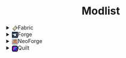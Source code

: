 <div align=center>

# Modlist

</div>

<!-- Fabric -->
<details>
    <summary><img src="fabric-logo.png" style="vertical-align:middle; display:inline;">Fabric</summary>
    <div style="padding-left:1rem;">
    <details>
        <summary>1.21.5 (Beta)</summary>
        <ul>
            <li><a href="https://modrinth.com/mod/badoptimizations">BadOptimizations</a> by <a href="https://modrinth.com/user/thosea">thosea</a></li>
            <li><a href="https://modrinth.com/mod/cloth-config">Cloth Config API</a> by <a href="https://modrinth.com/user/shedaniel">shedaniel</a></li>
            <li><a href="https://modrinth.com/mod/c2me-fabric">Concurrent Chunk Management Engine (Fabric)</a> by <a href="https://modrinth.com/user/ishland">ishland</a></li>
            <li><a href="https://modrinth.com/mod/entityculling">Entity Culling</a> by <a href="https://modrinth.com/user/tr7zw">tr7zw</a></li>
            <li><a href="https://modrinth.com/mod/fabric-api">Fabric API</a> by <a href="https://modrinth.com/user/modmuss50">modmuss50</a></li>
            <li><a href="https://modrinth.com/mod/ferrite-core">FerriteCore</a> by <a href="https://modrinth.com/user/malte0811">malte0811</a></li>
            <li><a href="https://modrinth.com/mod/immediatelyfast">ImmediatelyFast</a> by <a href="https://modrinth.com/user/RaphiMC">RaphiMC</a></li>
            <li><a href="https://modrinth.com/mod/lithium">Lithium</a> by <a href="https://modrinth.com/user/jellysquid3">jellysquid3</a></li>
            <li><a href="https://modrinth.com/mod/moreculling">More Culling</a> by <a href="https://modrinth.com/user/FX">FX</a></li>
            <li><a href="https://modrinth.com/mod/sodium">Sodium</a> by <a href="https://modrinth.com/user/jellysquid3">jellysquid3</a></li>
        </ul>
    </details>
    <details>
        <summary>1.21.4</summary>
        <ul>
            <li><a href="https://modrinth.com/mod/badoptimizations">BadOptimizations</a> by <a href="https://modrinth.com/user/thosea">thosea</a></li>
            <li><a href="https://modrinth.com/mod/cloth-config">Cloth Config API</a> by <a href="https://modrinth.com/user/shedaniel">shedaniel</a></li>
            <li><a href="https://modrinth.com/mod/c2me-fabric">Concurrent Chunk Management Engine (Fabric)</a> by <a href="https://modrinth.com/user/ishland">ishland</a></li>
            <li><a href="https://modrinth.com/mod/ebe">Enhanced Block Entities</a> by <a href="https://modrinth.com/user/FoundationGames">Foundation Games</a></li>
            <li><a href="https://modrinth.com/mod/entityculling">Entity Culling</a> by <a href="https://modrinth.com/user/tr7zw">tr7zw</a></li>
            <li><a href="https://modrinth.com/mod/fabric-api">Fabric API</a> by <a href="https://modrinth.com/user/modmuss50">modmuss50</a></li>
            <li><a href="https://modrinth.com/mod/ferrite-core">FerriteCore</a> by <a href="https://modrinth.com/user/malte0811">malte0811</a></li>
            <li><a href="https://modrinth.com/mod/immediatelyfast">ImmediatelyFast</a> by <a href="https://modrinth.com/user/RaphiMC">RaphiMC</a></li>
            <li><a href="https://modrinth.com/mod/lithium">Lithium</a> by <a href="https://modrinth.com/user/jellysquid3">jellysquid3</a></li>
            <li><a href="https://modrinth.com/mod/modernfix">ModernFix</a> by <a href="https://modrinth.com/user/embeddedt">embeddedt</a></li>
            <li><a href="https://modrinth.com/mod/moreculling">More Culling</a> by <a href="https://modrinth.com/user/FX">FX</a></li>
            <li><a href="https://modrinth.com/mod/noisium">Noisium</a> by <a href="https://modrinth.com/user/Steveplays">Steveplays</a></li>
            <li><a href="https://modrinth.com/mod/sodium">Sodium</a> by <a href="https://modrinth.com/user/jellysquid3">jellysquid3</a></li>
        </ul>
    </details>
    <details>
        <summary>1.21.1</summary>
        <ul>
            <li><a href="https://modrinth.com/mod/badoptimizations">BadOptimizations</a> by <a href="https://modrinth.com/user/thosea">thosea</a></li>
            <li><a href="https://modrinth.com/mod/cloth-config">Cloth Config API</a> by <a href="https://modrinth.com/user/shedaniel">shedaniel</a></li>
            <li><a href="https://modrinth.com/mod/c2me-fabric">Concurrent Chunk Management Engine (Fabric)</a> by <a href="https://modrinth.com/user/ishland">ishland</a></li>
            <li><a href="https://modrinth.com/mod/ebe">Enhanced Block Entities</a> by <a href="https://modrinth.com/user/FoundationGames">Foundation Games</a></li>
            <li><a href="https://modrinth.com/mod/entityculling">Entity Culling</a> by <a href="https://modrinth.com/user/tr7zw">tr7zw</a></li>
            <li><a href="https://modrinth.com/mod/fabric-api">Fabric API</a> by <a href="https://modrinth.com/user/modmuss50">modmuss50</a></li>
            <li><a href="https://modrinth.com/mod/ferrite-core">FerriteCore</a> by <a href="https://modrinth.com/user/malte0811">malte0811</a></li>
            <li><a href="https://modrinth.com/mod/immediatelyfast">ImmediatelyFast</a> by <a href="https://modrinth.com/user/RaphiMC">RaphiMC</a></li>
            <li><a href="https://modrinth.com/mod/lithium">Lithium</a> by <a href="https://modrinth.com/user/jellysquid3">jellysquid3</a></li>
            <li><a href="https://modrinth.com/mod/modernfix">ModernFix</a> by <a href="https://modrinth.com/user/embeddedt">embeddedt</a></li>
            <li><a href="https://modrinth.com/mod/moreculling">More Culling</a> by <a href="https://modrinth.com/user/FX">FX</a></li>
            <li><a href="https://modrinth.com/mod/noisium">Noisium</a> by <a href="https://modrinth.com/user/Steveplays">Steveplays</a></li>
            <li><a href="https://modrinth.com/mod/sodium">Sodium</a> by <a href="https://modrinth.com/user/jellysquid3">jellysquid3</a></li>
        </ul>
    </details>
    <details>
        <summary>1.20.6</summary>
        <ul>
            <li><a href="https://modrinth.com/mod/badoptimizations">BadOptimizations</a> by <a href="https://modrinth.com/user/thosea">thosea</a></li>
            <li><a href="https://modrinth.com/mod/cloth-config">Cloth Config API</a> by <a href="https://modrinth.com/user/shedaniel">shedaniel</a></li>
            <li><a href="https://modrinth.com/mod/c2me-fabric">Concurrent Chunk Management Engine (Fabric)</a> by <a href="https://modrinth.com/user/ishland">ishland</a></li>
            <li><a href="https://modrinth.com/mod/ebe">Enhanced Block Entities</a> by <a href="https://modrinth.com/user/FoundationGames">Foundation Games</a></li>
            <li><a href="https://modrinth.com/mod/entityculling">Entity Culling</a> by <a href="https://modrinth.com/user/tr7zw">tr7zw</a></li>
            <li><a href="https://modrinth.com/mod/fabric-api">Fabric API</a> by <a href="https://modrinth.com/user/modmuss50">modmuss50</a></li>
            <li><a href="https://modrinth.com/mod/ferrite-core">FerriteCore</a> by <a href="https://modrinth.com/user/malte0811">malte0811</a></li>
            <li><a href="https://modrinth.com/mod/immediatelyfast">ImmediatelyFast</a> by <a href="https://modrinth.com/user/RaphiMC">RaphiMC</a></li>
            <li><a href="https://modrinth.com/mod/indium">Indium</a> by <a href="https://modrinth.com/user/comp500">comp500</a></li>
            <li><a href="https://modrinth.com/mod/lithium">Lithium</a> by <a href="https://modrinth.com/user/jellysquid3">jellysquid3</a></li>
            <li><a href="https://modrinth.com/mod/modernfix">ModernFix</a> by <a href="https://modrinth.com/user/embeddedt">embeddedt</a></li>
            <li><a href="https://modrinth.com/mod/moreculling">More Culling</a> by <a href="https://modrinth.com/user/FX">FX</a></li>
            <li><a href="https://modrinth.com/mod/noisium">Noisium</a> by <a href="https://modrinth.com/user/Steveplays">Steveplays</a></li>
            <li><a href="https://modrinth.com/mod/sodium">Sodium</a> by <a href="https://modrinth.com/user/jellysquid3">jellysquid3</a></li>
        </ul>
    </details>
    <details>
        <summary>1.20.4</summary>
        <ul>
            <li><a href="https://modrinth.com/mod/badoptimizations">BadOptimizations</a> by <a href="https://modrinth.com/user/thosea">thosea</a></li>
            <li><a href="https://modrinth.com/mod/cloth-config">Cloth Config API</a> by <a href="https://modrinth.com/user/shedaniel">shedaniel</a></li>
            <li><a href="https://modrinth.com/mod/c2me-fabric">Concurrent Chunk Management Engine (Fabric)</a> by <a href="https://modrinth.com/user/ishland">ishland</a></li>
            <li><a href="https://modrinth.com/mod/ebe">Enhanced Block Entities</a> by <a href="https://modrinth.com/user/FoundationGames">Foundation Games</a></li>
            <li><a href="https://modrinth.com/mod/entityculling">Entity Culling</a> by <a href="https://modrinth.com/user/tr7zw">tr7zw</a></li>
            <li><a href="https://modrinth.com/mod/fabric-api">Fabric API</a> by <a href="https://modrinth.com/user/modmuss50">modmuss50</a></li>
            <li><a href="https://modrinth.com/mod/ferrite-core">FerriteCore</a> by <a href="https://modrinth.com/user/malte0811">malte0811</a></li>
            <li><a href="https://modrinth.com/mod/immediatelyfast">ImmediatelyFast</a> by <a href="https://modrinth.com/user/RaphiMC">RaphiMC</a></li>
            <li><a href="https://modrinth.com/mod/indium">Indium</a> by <a href="https://modrinth.com/user/comp500">comp500</a></li>
            <li><a href="https://modrinth.com/mod/lithium">Lithium</a> by <a href="https://modrinth.com/user/jellysquid3">jellysquid3</a></li>
            <li><a href="https://modrinth.com/mod/modernfix">ModernFix</a> by <a href="https://modrinth.com/user/embeddedt">embeddedt</a></li>
            <li><a href="https://modrinth.com/mod/moreculling">More Culling</a> by <a href="https://modrinth.com/user/FX">FX</a></li>
            <li><a href="https://modrinth.com/mod/noisium">Noisium</a> by <a href="https://modrinth.com/user/Steveplays">Steveplays</a></li>
            <li><a href="https://modrinth.com/mod/sodium">Sodium</a> by <a href="https://modrinth.com/user/jellysquid3">jellysquid3</a></li>
        </ul>
    </details>
    <details>
        <summary>1.20.1</summary>
        <ul>
            <li><a href="https://modrinth.com/mod/badoptimizations">BadOptimizations</a> by <a href="https://modrinth.com/user/thosea">thosea</a></li>
            <li><a href="https://modrinth.com/mod/cloth-config">Cloth Config API</a> by <a href="https://modrinth.com/user/shedaniel">shedaniel</a></li>
            <li><a href="https://modrinth.com/mod/c2me-fabric">Concurrent Chunk Management Engine (Fabric)</a> by <a href="https://modrinth.com/user/ishland">ishland</a></li>
            <li><a href="https://modrinth.com/mod/ebe">Enhanced Block Entities</a> by <a href="https://modrinth.com/user/FoundationGames">Foundation Games</a></li>
            <li><a href="https://modrinth.com/mod/entityculling">Entity Culling</a> by <a href="https://modrinth.com/user/tr7zw">tr7zw</a></li>
            <li><a href="https://modrinth.com/mod/fabric-api">Fabric API</a> by <a href="https://modrinth.com/user/modmuss50">modmuss50</a></li>
            <li><a href="https://modrinth.com/mod/ferrite-core">FerriteCore</a> by <a href="https://modrinth.com/user/malte0811">malte0811</a></li>
            <li><a href="https://modrinth.com/mod/immediatelyfast">ImmediatelyFast</a> by <a href="https://modrinth.com/user/RaphiMC">RaphiMC</a></li>
            <li><a href="https://modrinth.com/mod/indium">Indium</a> by <a href="https://modrinth.com/user/comp500">comp500</a></li>
            <li><a href="https://modrinth.com/mod/lithium">Lithium</a> by <a href="https://modrinth.com/user/jellysquid3">jellysquid3</a></li>
            <li><a href="https://modrinth.com/mod/modernfix">ModernFix</a> by <a href="https://modrinth.com/user/embeddedt">embeddedt</a></li>
            <li><a href="https://modrinth.com/mod/moreculling">More Culling</a> by <a href="https://modrinth.com/user/FX">FX</a></li>
            <li><a href="https://modrinth.com/mod/noisium">Noisium</a> by <a href="https://modrinth.com/user/Steveplays">Steveplays</a></li>
            <li><a href="https://modrinth.com/mod/sodium">Sodium</a> by <a href="https://modrinth.com/user/jellysquid3">jellysquid3</a></li>
        </ul>
    </details>
    <details>
        <summary>1.19.4</summary>
        <ul>
            <li><a href="https://modrinth.com/mod/badoptimizations">BadOptimizations</a> by <a href="https://modrinth.com/user/thosea">thosea</a></li>
            <li><a href="https://modrinth.com/mod/cloth-config">Cloth Config API</a> by <a href="https://modrinth.com/user/shedaniel">shedaniel</a></li>
            <li><a href="https://modrinth.com/mod/c2me-fabric">Concurrent Chunk Management Engine (Fabric)</a> by <a href="https://modrinth.com/user/ishland">ishland</a></li>
            <li><a href="https://modrinth.com/mod/ebe">Enhanced Block Entities</a> by <a href="https://modrinth.com/user/FoundationGames">Foundation Games</a></li>
            <li><a href="https://modrinth.com/mod/entityculling">Entity Culling</a> by <a href="https://modrinth.com/user/tr7zw">tr7zw</a></li>
            <li><a href="https://modrinth.com/mod/fabric-api">Fabric API</a> by <a href="https://modrinth.com/user/modmuss50">modmuss50</a></li>
            <li><a href="https://modrinth.com/mod/ferrite-core">FerriteCore</a> by <a href="https://modrinth.com/user/malte0811">malte0811</a></li>
            <li><a href="https://modrinth.com/mod/immediatelyfast">ImmediatelyFast</a> by <a href="https://modrinth.com/user/RaphiMC">RaphiMC</a></li>
            <li><a href="https://modrinth.com/mod/indium">Indium</a> by <a href="https://modrinth.com/user/comp500">comp500</a></li>
            <li><a href="https://modrinth.com/mod/lithium">Lithium</a> by <a href="https://modrinth.com/user/jellysquid3">jellysquid3</a></li>
            <li><a href="https://modrinth.com/mod/modernfix">ModernFix</a> by <a href="https://modrinth.com/user/embeddedt">embeddedt</a></li>
            <li><a href="https://modrinth.com/mod/moreculling">More Culling</a> by <a href="https://modrinth.com/user/FX">FX</a></li>
            <li><a href="https://modrinth.com/mod/phosphor">Phosphor</a> by <a href="https://modrinth.com/user/jellysquid3">jellysquid3</a></li>
            <li><a href="https://modrinth.com/mod/sodium">Sodium</a> by <a href="https://modrinth.com/user/jellysquid3">jellysquid3</a></li>
        </ul>
    </details>
    <details>
        <summary>1.18.2</summary>
        <ul>
            <li><a href="https://modrinth.com/mod/cloth-config">Cloth Config API</a> by <a href="https://modrinth.com/user/shedaniel">shedaniel</a></li>
            <li><a href="https://modrinth.com/mod/c2me-fabric">Concurrent Chunk Management Engine (Fabric)</a> by <a href="https://modrinth.com/user/ishland">ishland</a></li>
            <li><a href="https://modrinth.com/mod/ebe">Enhanced Block Entities</a> by <a href="https://modrinth.com/user/FoundationGames">Foundation Games</a></li>
            <li><a href="https://modrinth.com/mod/entityculling">Entity Culling</a> by <a href="https://modrinth.com/user/tr7zw">tr7zw</a></li>
            <li><a href="https://modrinth.com/mod/fabric-api">Fabric API</a> by <a href="https://modrinth.com/user/modmuss50">modmuss50</a></li>
            <li><a href="https://modrinth.com/mod/ferrite-core">FerriteCore</a> by <a href="https://modrinth.com/user/malte0811">malte0811</a></li>
            <li><a href="https://modrinth.com/mod/immediatelyfast">ImmediatelyFast</a> by <a href="https://modrinth.com/user/RaphiMC">RaphiMC</a></li>
            <li><a href="https://modrinth.com/mod/indium">Indium</a> by <a href="https://modrinth.com/user/comp500">comp500</a></li>
            <li><a href="https://modrinth.com/mod/lazydfu">LazyDFU</a> by <a href="https://modrinth.com/user/astei">astei</a></li>
            <li><a href="https://modrinth.com/mod/lithium">Lithium</a> by <a href="https://modrinth.com/user/jellysquid3">jellysquid3</a></li>
            <li><a href="https://modrinth.com/mod/modernfix">ModernFix</a> by <a href="https://modrinth.com/user/embeddedt">embeddedt</a></li>
            <li><a href="https://modrinth.com/mod/moreculling">More Culling</a> by <a href="https://modrinth.com/user/FX">FX</a></li>
            <li><a href="https://modrinth.com/mod/phosphor">Phosphor</a> by <a href="https://modrinth.com/user/jellysquid3">jellysquid3</a></li>
            <li><a href="https://modrinth.com/mod/smoothboot-fabric">Smooth Boot (Fabric)</a> by <a href="https://modrinth.com/user/UltimateBoomer">UltimateBoomer</a></li>
            <li><a href="https://modrinth.com/mod/sodium">Sodium</a> by <a href="https://modrinth.com/user/jellysquid3">jellysquid3</a></li>
        </ul>
    </details>
    <details>
        <summary>1.17.1</summary>
        <ul>
            <li><a href="https://modrinth.com/mod/c2me-fabric">Concurrent Chunk Management Engine (Fabric)</a> by <a href="https://modrinth.com/user/ishland">ishland</a></li>
            <li><a href="https://modrinth.com/mod/ebe">Enhanced Block Entities</a> by <a href="https://modrinth.com/user/FoundationGames">Foundation Games</a></li>
            <li><a href="https://modrinth.com/mod/entityculling">Entity Culling</a> by <a href="https://modrinth.com/user/tr7zw">tr7zw</a></li>
            <li><a href="https://modrinth.com/mod/fabric-api">Fabric API</a> by <a href="https://modrinth.com/user/modmuss50">modmuss50</a></li>
            <li><a href="https://modrinth.com/mod/ferrite-core">FerriteCore</a> by <a href="https://modrinth.com/user/malte0811">malte0811</a></li>
            <li><a href="https://modrinth.com/mod/indium">Indium</a> by <a href="https://modrinth.com/user/comp500">comp500</a></li>
            <li><a href="https://modrinth.com/mod/lazydfu">LazyDFU</a> by <a href="https://modrinth.com/user/astei">astei</a></li>
            <li><a href="https://modrinth.com/mod/lithium">Lithium</a> by <a href="https://modrinth.com/user/jellysquid3">jellysquid3</a></li>
            <li><a href="https://modrinth.com/mod/phosphor">Phosphor</a> by <a href="https://modrinth.com/user/jellysquid3">jellysquid3</a></li>
            <li><a href="https://modrinth.com/mod/smoothboot-fabric">Smooth Boot (Fabric)</a> by <a href="https://modrinth.com/user/UltimateBoomer">UltimateBoomer</a></li>
            <li><a href="https://modrinth.com/mod/sodium">Sodium</a> by <a href="https://modrinth.com/user/jellysquid3">jellysquid3</a></li>
        </ul>
    </details>
    <details>
        <summary>1.16.5</summary>
        <ul>
            <li><a href="https://modrinth.com/mod/ebe">Enhanced Block Entities</a> by <a href="https://modrinth.com/user/FoundationGames">Foundation Games</a></li>
            <li><a href="https://modrinth.com/mod/entityculling">Entity Culling</a> by <a href="https://modrinth.com/user/tr7zw">tr7zw</a></li>
            <li><a href="https://modrinth.com/mod/fabric-api">Fabric API</a> by <a href="https://modrinth.com/user/modmuss50">modmuss50</a></li>
            <li><a href="https://modrinth.com/mod/ferrite-core">FerriteCore</a> by <a href="https://modrinth.com/user/malte0811">malte0811</a></li>
            <li><a href="https://modrinth.com/mod/indium">Indium</a> by <a href="https://modrinth.com/user/comp500">comp500</a></li>
            <li><a href="https://modrinth.com/mod/lazydfu">LazyDFU</a> by <a href="https://modrinth.com/user/astei">astei</a></li>
            <li><a href="https://modrinth.com/mod/lithium">Lithium</a> by <a href="https://modrinth.com/user/jellysquid3">jellysquid3</a></li>
            <li><a href="https://modrinth.com/mod/modernfix">ModernFix</a> by <a href="https://modrinth.com/user/embeddedt">embeddedt</a></li>
            <li><a href="https://modrinth.com/mod/phosphor">Phosphor</a> by <a href="https://modrinth.com/user/jellysquid3">jellysquid3</a></li>
            <li><a href="https://modrinth.com/mod/smoothboot-fabric">Smooth Boot (Fabric)</a> by <a href="https://modrinth.com/user/UltimateBoomer">UltimateBoomer</a></li>
            <li><a href="https://modrinth.com/mod/sodium">Sodium</a> by <a href="https://modrinth.com/user/jellysquid3">jellysquid3</a></li>
        </ul>
    </details>
    <details>
        <summary>1.15.2</summary>
        <ul>
            <li><a href="https://modrinth.com/mod/fabric-api">Fabric API</a> by <a href="https://modrinth.com/user/modmuss50">modmuss50</a></li>
            <li><a href="https://modrinth.com/mod/lazydfu">LazyDFU</a> by <a href="https://modrinth.com/user/astei">astei</a></li>
            <li><a href="https://modrinth.com/mod/lithium">Lithium</a> by <a href="https://modrinth.com/user/jellysquid3">jellysquid3</a></li>
            <li><a href="https://modrinth.com/mod/phosphor">Phosphor</a> by <a href="https://modrinth.com/user/jellysquid3">jellysquid3</a></li>
            <li><a href="https://modrinth.com/mod/smoothboot-fabric">Smooth Boot (Fabric)</a> by <a href="https://modrinth.com/user/UltimateBoomer">UltimateBoomer</a></li>
            <li><a href="https://modrinth.com/mod/sodium">Sodium</a> by <a href="https://modrinth.com/user/jellysquid3">jellysquid3</a></li>
        </ul>
    </details>
    <details>
        <summary>1.14.4</summary>
        <ul>
            <li><a href="https://modrinth.com/mod/fabric-api">Fabric API</a> by <a href="https://modrinth.com/user/modmuss50">modmuss50</a></li>
            <li><a href="https://modrinth.com/mod/lazydfu">LazyDFU</a> by <a href="https://modrinth.com/user/astei">astei</a></li>
            <li><a href="https://modrinth.com/mod/lithium">Lithium</a> by <a href="https://modrinth.com/user/jellysquid3">jellysquid3</a></li>
            <li><a href="https://modrinth.com/mod/smoothboot-fabric">Smooth Boot (Fabric)</a> by <a href="https://modrinth.com/user/UltimateBoomer">UltimateBoomer</a></li>
        </ul>
    </details>
    </div>
</details>

<!-- Forge-->
<details>
    <summary><img src="forge-logo.png" style="vertical-align:middle; display:inline;">Forge</summary>
    <div style="padding-left:1rem;">
    <details>
        <summary>1.20.1</summary>
        <ul>
            <li><a href="https://modrinth.com/mod/badoptimizations">BadOptimizations</a> by <a href="https://modrinth.com/user/thosea">thosea</a></li>
            <li><a href="https://modrinth.com/mod/embeddium">Embeddium</a> by <a href="https://modrinth.com/user/Asek3">Asek3</a></li>
            <li><a href="https://modrinth.com/mod/entityculling">Entity Culling</a> by <a href="https://modrinth.com/user/tr7zw">tr7zw</a></li>
            <li><a href="https://modrinth.com/mod/ferrite-core">FerriteCore</a> by <a href="https://modrinth.com/user/malte0811">malte0811</a></li>
            <li><a href="https://modrinth.com/mod/immediatelyfast">ImmediatelyFast</a> by <a href="https://modrinth.com/user/RaphiMC">RaphiMC</a></li>
            <li><a href="https://modrinth.com/mod/modernfix">ModernFix</a> by <a href="https://modrinth.com/user/embeddedt">embeddedt</a></li>
            <li><a href="https://modrinth.com/mod/noisium">Noisium</a> by <a href="https://modrinth.com/user/Steveplays">Steveplays</a></li>
            <li><a href="https://modrinth.com/mod/radium">Radium</a> by <a href="https://modrinth.com/user/Asek3">Asek3</a></li>
            <li><a href="https://modrinth.com/mod/saturn">Saturn</a> by <a href="https://modrinth.com/user/AbdElAziz">AbdEIAziz</a></li>
        </ul>
    </details>
    <details>
        <summary>1.19.4</summary>
        <ul>
            <li><a href="https://modrinth.com/mod/badoptimizations">BadOptimizations</a> by <a href="https://modrinth.com/user/thosea">thosea</a></li>
            <li><a href="https://modrinth.com/mod/canary">Canary</a> by <a href="https://modrinth.com/user/AbdElAziz">AbdEIAziz</a></li>
            <li><a href="https://modrinth.com/mod/entityculling">Entity Culling</a> by <a href="https://modrinth.com/user/tr7zw">tr7zw</a></li>
            <li><a href="https://modrinth.com/mod/ferrite-core">FerriteCore</a> by <a href="https://modrinth.com/user/malte0811">malte0811</a></li>
            <li><a href="https://modrinth.com/mod/immediatelyfast">ImmediatelyFast</a> by <a href="https://modrinth.com/user/RaphiMC">RaphiMC</a></li>
            <li><a href="https://modrinth.com/mod/modernfix">ModernFix</a> by <a href="https://modrinth.com/user/embeddedt">embeddedt</a></li>
            <li><a href="https://modrinth.com/mod/radon">Radon</a> by <a href="https://modrinth.com/user/Asek3">Asek3</a></li>
            <li><a href="https://modrinth.com/mod/rubidium">Rubidium</a> by <a href="https://modrinth.com/user/Asek3">Asek3</a></li>
            <li><a href="https://modrinth.com/mod/saturn">Saturn</a> by <a href="https://modrinth.com/user/AbdElAziz">AbdEIAziz</a></li>
        </ul>
    </details>
    <details>
        <summary>1.18.2</summary>
        <ul>
            <li><a href="https://modrinth.com/mod/canary">Canary</a> by <a href="https://modrinth.com/user/AbdElAziz">AbdEIAziz</a></li>
            <li><a href="https://modrinth.com/mod/embeddium">Embeddium</a> by <a href="https://modrinth.com/user/Asek3">Asek3</a></li>
            <li><a href="https://modrinth.com/mod/entityculling">Entity Culling</a> by <a href="https://modrinth.com/user/tr7zw">tr7zw</a></li>
            <li><a href="https://modrinth.com/mod/ferrite-core">FerriteCore</a> by <a href="https://modrinth.com/user/malte0811">malte0811</a></li>
            <li><a href="https://modrinth.com/mod/lazydfu">LazyDFU</a> by <a href="https://modrinth.com/user/astei">astei</a></li>
            <li><a href="https://modrinth.com/mod/modernfix">ModernFix</a> by <a href="https://modrinth.com/user/embeddedt">embeddedt</a></li>
            <li><a href="https://modrinth.com/mod/radon">Radon</a> by <a href="https://modrinth.com/user/Asek3">Asek3</a></li>
            <li><a href="https://modrinth.com/mod/saturn">Saturn</a> by <a href="https://modrinth.com/user/AbdElAziz">AbdEIAziz</a></li>
            <li><a href="https://modrinth.com/mod/smooth-boot-reloaded">Smooth Boot (Reloaded)</a> by <a href="https://modrinth.com/user/AbdElAziz">AbdEIAziz</a></li>
        </ul>
    </details>
    <details>
        <summary>1.17.1</summary>
        <ul>
             <li><a href="https://modrinth.com/mod/entityculling">Entity Culling</a> by <a href="https://modrinth.com/user/tr7zw">tr7zw</a></li>
            <li><a href="https://modrinth.com/mod/ferrite-core">FerriteCore</a> by <a href="https://modrinth.com/user/malte0811">malte0811</a></li>
            <li><a href="https://modrinth.com/mod/lazydfu">LazyDFU</a> by <a href="https://modrinth.com/user/astei">astei</a></li>
        </ul>
    </details>
    <details>
        <summary>1.16.5</summary>
        <ul>
            <li><a href="https://modrinth.com/mod/embeddium">Embeddium</a> by <a href="https://modrinth.com/user/Asek3">Asek3</a></li>
            <li><a href="https://modrinth.com/mod/entityculling">Entity Culling</a> by <a href="https://modrinth.com/user/tr7zw">tr7zw</a></li>
            <li><a href="https://modrinth.com/mod/ferrite-core">FerriteCore</a> by <a href="https://modrinth.com/user/malte0811">malte0811</a></li>
            <li><a href="https://modrinth.com/mod/lazydfu">LazyDFU</a> by <a href="https://modrinth.com/user/astei">astei</a></li>
            <li><a href="https://modrinth.com/mod/modernfix">ModernFix</a> by <a href="https://modrinth.com/user/embeddedt">embeddedt</a></li>
            <li><a href="https://modrinth.com/mod/radon">Radon</a> by <a href="https://modrinth.com/user/Asek3">Asek3</a></li>
            <li><a href="https://github.com/MaxNeedsSnacks/roadrunner">RoadRunner</a> by <a href="https://github.com/MaxNeedsSnacks">MaxNeedsSnacks</a></li>
            <li><a href="https://modrinth.com/mod/saturn">Saturn</a> by <a href="https://modrinth.com/user/AbdElAziz">AbdEIAziz</a></li>
            <li><a href="https://www.curseforge.com/minecraft/mc-mods/smooth-boot-forge">Smooth Boot (Forge)</a> by <a href="https://modrinth.com/user/UltimateBoomer">UltimateBoomer</a></li>
        </ul>
    </details>
    <details>
        <summary>1.12.2</summary>
        <ul>
            <li><a href="https://modrinth.com/mod/alfheim-lighting-engine">Alfheim</a> by <a href="https://modrinth.com/user/Desoroxxx">Desoroxxx</a></li>
            <li><a href="https://modrinth.com/mod/born-in-a-barn">Born in a Barn</a> by <a href="https://modrinth.com/user/Speiger">Speiger</a></li>
            <li><a href="https://modrinth.com/mod/entityculling">Entity Culling</a> by <a href="https://modrinth.com/user/tr7zw">tr7zw</a></li>
            <li><a href="https://modrinth.com/mod/fermiumasm">FermiumASM</a> by <a href="https://modrinth.com/user/fonnymunkey">fonnymunkey</a></li>
            <li><a href="https://modrinth.com/mod/fermiumbooter">FermiumBooter</a> by <a href="https://modrinth.com/user/fonnymunkey">fonnymunkey</a></li>
            <li><a href="https://modrinth.com/mod/mixinbooter">MixinBooter</a> by <a href="https://modrinth.com/user/Cleanroom">Cleanroom</a></li>
            <li><a href="https://modrinth.com/mod/mixinbootstrap">MixinBootstrap</a> by <a href="https://modrinth.com/user/LXGaming">LXGaming</a></li>
            <li><a href="https://modrinth.com/mod/particle-culling">Particle Culling</a> by <a href="https://modrinth.com/user/bl4ckscor3">bl4ckscor3</a></li>
            <li><a href="https://modrinth.com/mod/red-core">Red Core</a> by <a href="https://modrinth.com/user/Desoroxxx">Desoroxxx</a></li>
            <li><a href="https://modrinth.com/mod/vintagefix">VintageFix</a> by <a href="https://modrinth.com/user/embeddedt">embeddedt</a></li>
            <li><a href="https://modrinth.com/mod/relictium">Relictium</a> by <a href="https://modrinth.com/user/TheMade4">TheMade4</a></li>
        </ul>
    </details>
    <details>
        <summary>1.11.2</summary>
        <ul>
            <li><a href="https://modrinth.com/mod/born-in-a-barn">Born in a Barn</a> by <a href="https://modrinth.com/user/Speiger">Speiger</a></li>
            <li><a href="https://modrinth.com/mod/foamfix">FoamFix</a> by <a href="https://modrinth.com/user/asie">asie</a></li>
            <li><a href="https://modrinth.com/mod/phosphorlegacyforge">Phosphor Legacy Forge</a> by <a href="https://modrinth.com/user/HowardZHY">HowardZHY</a></li>
            <li><a href="https://modrinth.com/mod/texfix">TexFix</a> by <a href="https://modrinth.com/user/Speiger">Speiger</a></li>
        </ul>
    </details>
    <details>
        <summary>1.10.2</summary>
        <ul>
            <li><a href="https://modrinth.com/mod/born-in-a-barn">Born in a Barn</a> by <a href="https://modrinth.com/user/Speiger">Speiger</a></li>
            <li><a href="https://modrinth.com/mod/foamfix">FoamFix</a> by <a href="https://modrinth.com/user/asie">asie</a></li>
            <li><a href="https://modrinth.com/mod/phosphorlegacyforge">Phosphor Legacy Forge</a> by <a href="https://modrinth.com/user/HowardZHY">HowardZHY</a></li>
            <li><a href="https://modrinth.com/mod/texfix">TexFix</a> by <a href="https://modrinth.com/user/Speiger">Speiger</a></li>
        </ul>
    </details>
    <details>
        <summary>1.9.4</summary>
        <ul>
            <li><a href="https://modrinth.com/mod/born-in-a-barn">Born in a Barn</a> by <a href="https://modrinth.com/user/Speiger">Speiger</a></li>
            <li><a href="https://modrinth.com/mod/phosphorlegacyforge">Phosphor Legacy Forge</a> by <a href="https://modrinth.com/user/HowardZHY">HowardZHY</a></li>
        </ul>
    </details>
    <details>
        <summary>1.8.9</summary>
        <ul>
            <li><a href="https://modrinth.com/mod/born-in-a-barn">Born in a Barn</a> by <a href="https://modrinth.com/user/Speiger">Speiger</a></li>
            <li><a href="https://modrinth.com/mod/entityculling">Entity Culling</a> by <a href="https://modrinth.com/user/tr7zw">tr7zw</a></li>
            <li><a href="https://modrinth.com/mod/foamfix">FoamFix</a> by <a href="https://modrinth.com/user/asie">asie</a></li>
            <li><a href="https://modrinth.com/mod/phosphorlegacyforge">Phosphor Legacy Forge</a> by <a href="https://modrinth.com/user/HowardZHY">HowardZHY</a></li>
        </ul>
    </details>
    </div>
</details>

<!-- NeoForge -->
<details>
    <summary><img src="neoforge-logo.png" style="vertical-align:middle; display:inline;">NeoForge</summary>
    <div style="padding-left:1rem;">
    <details>
        <summary>1.21.5</summary>
        <ul>
            <li><a href="https://modrinth.com/mod/badoptimizations">BadOptimizations</a> by <a href="https://modrinth.com/user/thosea">thosea</a></li>
            <li><a href="https://modrinth.com/mod/cloth-config">Cloth Config API</a> by <a href="https://modrinth.com/user/shedaniel">shedaniel</a></li>
            <li><a href="https://modrinth.com/mod/c2me-neoforge">Concurrent Chunk Management Engine (NeoForge)</a> by <a href="https://modrinth.com/user/ishland">ishland</a></li>
            <li><a href="https://modrinth.com/mod/entityculling">Entity Culling</a> by <a href="https://modrinth.com/user/tr7zw">tr7zw</a></li>
            <li><a href="https://modrinth.com/mod/ferrite-core">FerriteCore</a> by <a href="https://modrinth.com/user/malte0811">malte0811</a></li>
            <li><a href="https://modrinth.com/mod/immediatelyfast">ImmediatelyFast</a> by <a href="https://modrinth.com/user/RaphiMC">RaphiMC</a></li>
            <li><a href="https://modrinth.com/mod/lithium">Lithium</a> by <a href="https://modrinth.com/user/jellysquid3">jellysquid3</a></li>
            <li><a href="https://modrinth.com/mod/moreculling">More Culling</a> by <a href="https://modrinth.com/user/FX">FX</a></li>
            <li><a href="https://modrinth.com/mod/noisium">Noisium</a> by <a href="https://modrinth.com/user/Steveplays">Steveplays</a></li>
            <li><a href="https://modrinth.com/mod/sodium">Sodium</a> by <a href="https://modrinth.com/user/jellysquid3">jellysquid3</a></li>
        </ul>
    </details>
    <details>
        <summary>1.21.4</summary>
        <ul>
            <li><a href="https://modrinth.com/mod/badoptimizations">BadOptimizations</a> by <a href="https://modrinth.com/user/thosea">thosea</a></li>
            <li><a href="https://modrinth.com/mod/cloth-config">Cloth Config API</a> by <a href="https://modrinth.com/user/shedaniel">shedaniel</a></li>
            <li><a href="https://modrinth.com/mod/entityculling">Entity Culling</a> by <a href="https://modrinth.com/user/tr7zw">tr7zw</a></li>
            <li><a href="https://modrinth.com/mod/ferrite-core">FerriteCore</a> by <a href="https://modrinth.com/user/malte0811">malte0811</a></li>
            <li><a href="https://modrinth.com/mod/immediatelyfast">ImmediatelyFast</a> by <a href="https://modrinth.com/user/RaphiMC">RaphiMC</a></li>
            <li><a href="https://modrinth.com/mod/lithium">Lithium</a> by <a href="https://modrinth.com/user/jellysquid3">jellysquid3</a></li>
            <li><a href="https://modrinth.com/mod/modernfix">ModernFix</a> by <a href="https://modrinth.com/user/embeddedt">embeddedt</a></li>
            <li><a href="https://modrinth.com/mod/moreculling">More Culling</a> by <a href="https://modrinth.com/user/FX">FX</a></li>
            <li><a href="https://modrinth.com/mod/noisium">Noisium</a> by <a href="https://modrinth.com/user/Steveplays">Steveplays</a></li>
            <li><a href="https://modrinth.com/mod/sodium">Sodium</a> by <a href="https://modrinth.com/user/jellysquid3">jellysquid3</a></li>
        </ul>
    </details>
    <details>
        <summary>1.21.1</summary>
        <ul>
            <li><a href="https://modrinth.com/mod/badoptimizations">BadOptimizations</a> by <a href="https://modrinth.com/user/thosea">thosea</a></li>
            <li><a href="https://modrinth.com/mod/cloth-config">Cloth Config API</a> by <a href="https://modrinth.com/user/shedaniel">shedaniel</a></li>
            <li><a href="https://modrinth.com/mod/c2me-neoforge">Concurrent Chunk Management Engine (NeoForge)</a> by <a href="https://modrinth.com/user/ishland">ishland</a></li>
            <li><a href="https://modrinth.com/mod/entityculling">Entity Culling</a> by <a href="https://modrinth.com/user/tr7zw">tr7zw</a></li>
            <li><a href="https://modrinth.com/mod/ferrite-core">FerriteCore</a> by <a href="https://modrinth.com/user/malte0811">malte0811</a></li>
            <li><a href="https://modrinth.com/mod/immediatelyfast">ImmediatelyFast</a> by <a href="https://modrinth.com/user/RaphiMC">RaphiMC</a></li>
            <li><a href="https://modrinth.com/mod/lithium">Lithium</a> by <a href="https://modrinth.com/user/jellysquid3">jellysquid3</a></li>
            <li><a href="https://modrinth.com/mod/modernfix">ModernFix</a> by <a href="https://modrinth.com/user/embeddedt">embeddedt</a></li>
            <li><a href="https://modrinth.com/mod/moreculling">More Culling</a> by <a href="https://modrinth.com/user/FX">FX</a></li>
            <li><a href="https://modrinth.com/mod/noisium">Noisium</a> by <a href="https://modrinth.com/user/Steveplays">Steveplays</a></li>
            <li><a href="https://modrinth.com/mod/sodium">Sodium</a> by <a href="https://modrinth.com/user/jellysquid3">jellysquid3</a></li>
        </ul>
    </details>
    <details>
        <summary>1.20.6</summary>
        <ul>
            <li><a href="https://modrinth.com/mod/badoptimizations">BadOptimizations</a> by <a href="https://modrinth.com/user/thosea">thosea</a></li>
            <li><a href="https://modrinth.com/mod/embeddium">Embeddium</a> by <a href="https://modrinth.com/user/Asek3">Asek3</a></li>
            <li><a href="https://modrinth.com/mod/entityculling">Entity Culling</a> by <a href="https://modrinth.com/user/tr7zw">tr7zw</a></li>
            <li><a href="https://modrinth.com/mod/ferrite-core">FerriteCore</a> by <a href="https://modrinth.com/user/malte0811">malte0811</a></li>
            <li><a href="https://modrinth.com/mod/immediatelyfast">ImmediatelyFast</a> by <a href="https://modrinth.com/user/RaphiMC">RaphiMC</a></li>
            <li><a href="https://modrinth.com/mod/modernfix">ModernFix</a> by <a href="https://modrinth.com/user/embeddedt">embeddedt</a></li>
            <li><a href="https://modrinth.com/mod/noisium">Noisium</a> by <a href="https://modrinth.com/user/Steveplays">Steveplays</a></li>
            <li><a href="https://modrinth.com/mod/radium">Radium</a> by <a href="https://modrinth.com/user/Asek3">Asek3</a></li>
        </ul>
    </details>
    <details>
        <summary>1.20.4</summary>
        <ul>
            <li><a href="https://modrinth.com/mod/badoptimizations">BadOptimizations</a> by <a href="https://modrinth.com/user/thosea">thosea</a></li>
            <li><a href="https://modrinth.com/mod/embeddium">Embeddium</a> by <a href="https://modrinth.com/user/Asek3">Asek3</a></li>
            <li><a href="https://modrinth.com/mod/entityculling">Entity Culling</a> by <a href="https://modrinth.com/user/tr7zw">tr7zw</a></li>
            <li><a href="https://modrinth.com/mod/ferrite-core">FerriteCore</a> by <a href="https://modrinth.com/user/malte0811">malte0811</a></li>
            <li><a href="https://modrinth.com/mod/immediatelyfast">ImmediatelyFast</a> by <a href="https://modrinth.com/user/RaphiMC">RaphiMC</a></li>
            <li><a href="https://modrinth.com/mod/modernfix">ModernFix</a> by <a href="https://modrinth.com/user/embeddedt">embeddedt</a></li>
            <li><a href="https://modrinth.com/mod/noisium">Noisium</a> by <a href="https://modrinth.com/user/Steveplays">Steveplays</a></li>
        </ul>
    </details>
    <details>
        <summary>1.20.1</summary>
        <ul>
            <li><a href="https://modrinth.com/mod/embeddium">Embeddium</a> by <a href="https://modrinth.com/user/Asek3">Asek3</a></li>
            <li><a href="https://modrinth.com/mod/ferrite-core">FerriteCore</a> by <a href="https://modrinth.com/user/malte0811">malte0811</a></li>
            <li><a href="https://modrinth.com/mod/modernfix">ModernFix</a> by <a href="https://modrinth.com/user/embeddedt">embeddedt</a></li>
            <li><a href="https://modrinth.com/mod/noisium">Noisium</a> by <a href="https://modrinth.com/user/Steveplays">Steveplays</a></li>
            <li><a href="https://modrinth.com/mod/radium">Radium</a> by <a href="https://modrinth.com/user/Asek3">Asek3</a></li>
        </ul>
    </details>
    </div>
</details>

<!-- Quilt -->
<details>
    <summary><img src="quilt-logo.png" style="vertical-align:middle; display:inline;">Quilt</summary>
    <div style="padding-left:1rem;">
    <details>
        <summary>1.20.4</summary>
        <ul>
            <li><a href="https://modrinth.com/mod/badoptimizations">BadOptimizations</a> by <a href="https://modrinth.com/user/thosea">thosea</a></li>
            <li><a href="https://modrinth.com/mod/cloth-config">Cloth Config API</a> by <a href="https://modrinth.com/user/shedaniel">shedaniel</a></li>
            <li><a href="https://modrinth.com/mod/c2me-fabric">Concurrent Chunk Management Engine (Fabric)</a> by <a href="https://modrinth.com/user/ishland">ishland</a></li>
            <li><a href="https://modrinth.com/mod/ebe">Enhanced Block Entities</a> by <a href="https://modrinth.com/user/FoundationGames">Foundation Games</a></li>
            <li><a href="https://modrinth.com/mod/entityculling">Entity Culling</a> by <a href="https://modrinth.com/user/tr7zw">tr7zw</a></li>
            <li><a href="https://modrinth.com/mod/ferrite-core">FerriteCore</a> by <a href="https://modrinth.com/user/malte0811">malte0811</a></li>
            <li><a href="https://modrinth.com/mod/immediatelyfast">ImmediatelyFast</a> by <a href="https://modrinth.com/user/RaphiMC">RaphiMC</a></li>
            <li><a href="https://modrinth.com/mod/indium">Indium</a> by <a href="https://modrinth.com/user/comp500">comp500</a></li>
            <li><a href="https://modrinth.com/mod/lithium">Lithium</a> by <a href="https://modrinth.com/user/jellysquid3">jellysquid3</a></li>
            <li><a href="https://modrinth.com/mod/modernfix">ModernFix</a> by <a href="https://modrinth.com/user/embeddedt">embeddedt</a></li>
            <li><a href="https://modrinth.com/mod/moreculling">More Culling</a> by <a href="https://modrinth.com/user/FX">FX</a></li>
            <li><a href="https://modrinth.com/mod/noisium">Noisium</a> by <a href="https://modrinth.com/user/Steveplays">Steveplays</a></li>
            <li><a href="https://modrinth.com/mod/qsl">Quilted Fabric API (QFAPI) / Quilt Standard Libraries (QSL)</a> by <a href="https://modrinth.com/organization/quiltmc">QuiltMC</a></li>
            <li><a href="https://modrinth.com/mod/sodium">Sodium</a> by <a href="https://modrinth.com/user/jellysquid3">jellysquid3</a></li>
        </ul>
    </details>
    <details>
        <summary>1.20.1</summary>
        <ul>
            <li><a href="https://modrinth.com/mod/badoptimizations">BadOptimizations</a> by <a href="https://modrinth.com/user/thosea">thosea</a></li>
            <li><a href="https://modrinth.com/mod/cloth-config">Cloth Config API</a> by <a href="https://modrinth.com/user/shedaniel">shedaniel</a></li>
            <li><a href="https://modrinth.com/mod/c2me-fabric">Concurrent Chunk Management Engine (Fabric)</a> by <a href="https://modrinth.com/user/ishland">ishland</a></li>
            <li><a href="https://modrinth.com/mod/ebe">Enhanced Block Entities</a> by <a href="https://modrinth.com/user/FoundationGames">Foundation Games</a></li>
            <li><a href="https://modrinth.com/mod/entityculling">Entity Culling</a> by <a href="https://modrinth.com/user/tr7zw">tr7zw</a></li>
            <li><a href="https://modrinth.com/mod/ferrite-core">FerriteCore</a> by <a href="https://modrinth.com/user/malte0811">malte0811</a></li>
            <li><a href="https://modrinth.com/mod/immediatelyfast">ImmediatelyFast</a> by <a href="https://modrinth.com/user/RaphiMC">RaphiMC</a></li>
            <li><a href="https://modrinth.com/mod/indium">Indium</a> by <a href="https://modrinth.com/user/comp500">comp500</a></li>
            <li><a href="https://modrinth.com/mod/lithium">Lithium</a> by <a href="https://modrinth.com/user/jellysquid3">jellysquid3</a></li>
            <li><a href="https://modrinth.com/mod/modernfix">ModernFix</a> by <a href="https://modrinth.com/user/embeddedt">embeddedt</a></li>
            <li><a href="https://modrinth.com/mod/moreculling">More Culling</a> by <a href="https://modrinth.com/user/FX">FX</a></li>
            <li><a href="https://modrinth.com/mod/noisium">Noisium</a> by <a href="https://modrinth.com/user/Steveplays">Steveplays</a></li>
            <li><a href="https://modrinth.com/mod/qsl">Quilted Fabric API (QFAPI) / Quilt Standard Libraries (QSL)</a> by <a href="https://modrinth.com/organization/quiltmc">QuiltMC</a></li>
            <li><a href="https://modrinth.com/mod/sodium">Sodium</a> by <a href="https://modrinth.com/user/jellysquid3">jellysquid3</a></li>
        </ul>
    </details>
    <details>
        <summary>1.19.4</summary>
        <ul>
            <li><a href="https://modrinth.com/mod/badoptimizations">BadOptimizations</a> by <a href="https://modrinth.com/user/thosea">thosea</a></li>
            <li><a href="https://modrinth.com/mod/cloth-config">Cloth Config API</a> by <a href="https://modrinth.com/user/shedaniel">shedaniel</a></li>
            <li><a href="https://modrinth.com/mod/c2me-fabric">Concurrent Chunk Management Engine (Fabric)</a> by <a href="https://modrinth.com/user/ishland">ishland</a></li>
            <li><a href="https://modrinth.com/mod/ebe">Enhanced Block Entities</a> by <a href="https://modrinth.com/user/FoundationGames">Foundation Games</a></li>
            <li><a href="https://modrinth.com/mod/entityculling">Entity Culling</a> by <a href="https://modrinth.com/user/tr7zw">tr7zw</a></li>
            <li><a href="https://modrinth.com/mod/ferrite-core">FerriteCore</a> by <a href="https://modrinth.com/user/malte0811">malte0811</a></li>
            <li><a href="https://modrinth.com/mod/immediatelyfast">ImmediatelyFast</a> by <a href="https://modrinth.com/user/RaphiMC">RaphiMC</a></li>
            <li><a href="https://modrinth.com/mod/indium">Indium</a> by <a href="https://modrinth.com/user/comp500">comp500</a></li>
            <li><a href="https://modrinth.com/mod/lithium">Lithium</a> by <a href="https://modrinth.com/user/jellysquid3">jellysquid3</a></li>
            <li><a href="https://modrinth.com/mod/modernfix">ModernFix</a> by <a href="https://modrinth.com/user/embeddedt">embeddedt</a></li>
            <li><a href="https://modrinth.com/mod/moreculling">More Culling</a> by <a href="https://modrinth.com/user/FX">FX</a></li>
            <li><a href="https://modrinth.com/mod/phosphor">Phosphor</a> by <a href="https://modrinth.com/user/jellysquid3">jellysquid3</a></li>
            <li><a href="https://modrinth.com/mod/qsl">Quilted Fabric API (QFAPI) / Quilt Standard Libraries (QSL)</a> by <a href="https://modrinth.com/organization/quiltmc">QuiltMC</a></li>
            <li><a href="https://modrinth.com/mod/sodium">Sodium</a> by <a href="https://modrinth.com/user/jellysquid3">jellysquid3</a></li>
        </ul>
    </details>
    <details>
        <summary>1.18.2</summary>
        <ul>
            <li><a href="https://modrinth.com/mod/cloth-config">Cloth Config API</a> by <a href="https://modrinth.com/user/shedaniel">shedaniel</a></li>
            <li><a href="https://modrinth.com/mod/c2me-fabric">Concurrent Chunk Management Engine (Fabric)</a> by <a href="https://modrinth.com/user/ishland">ishland</a></li>
            <li><a href="https://modrinth.com/mod/ebe">Enhanced Block Entities</a> by <a href="https://modrinth.com/user/FoundationGames">Foundation Games</a></li>
            <li><a href="https://modrinth.com/mod/entityculling">Entity Culling</a> by <a href="https://modrinth.com/user/tr7zw">tr7zw</a></li>
            <li><a href="https://modrinth.com/mod/ferrite-core">FerriteCore</a> by <a href="https://modrinth.com/user/malte0811">malte0811</a></li>
            <li><a href="https://modrinth.com/mod/immediatelyfast">ImmediatelyFast</a> by <a href="https://modrinth.com/user/RaphiMC">RaphiMC</a></li>
            <li><a href="https://modrinth.com/mod/indium">Indium</a> by <a href="https://modrinth.com/user/comp500">comp500</a></li>
            <li><a href="https://modrinth.com/mod/lazydfu">LazyDFU</a> by <a href="https://modrinth.com/user/astei">astei</a></li>
            <li><a href="https://modrinth.com/mod/lithium">Lithium</a> by <a href="https://modrinth.com/user/jellysquid3">jellysquid3</a></li>
            <li><a href="https://modrinth.com/mod/modernfix">ModernFix</a> by <a href="https://modrinth.com/user/embeddedt">embeddedt</a></li>
            <li><a href="https://modrinth.com/mod/moreculling">More Culling</a> by <a href="https://modrinth.com/user/FX">FX</a></li>
            <li><a href="https://modrinth.com/mod/phosphor">Phosphor</a> by <a href="https://modrinth.com/user/jellysquid3">jellysquid3</a></li>
            <li><a href="https://modrinth.com/mod/qsl">Quilted Fabric API (QFAPI) / Quilt Standard Libraries (QSL)</a> by <a href="https://modrinth.com/organization/quiltmc">QuiltMC</a></li>
            <li><a href="https://modrinth.com/mod/sodium">Sodium</a> by <a href="https://modrinth.com/user/jellysquid3">jellysquid3</a></li>
        </ul>
    </details>
    </div>
</details>